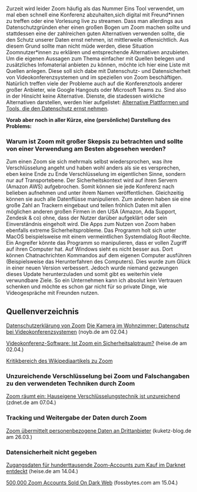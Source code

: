 Zurzeit wird leider Zoom häufig als das Nummer Eins Tool verwendet,
um mal eben schnell eine Konferenz abzuhalten,sich digital mit Freund\*innen zu treffen oder eine Vorlesung live zu streamen.
Dass man allerdings aus Datenschutzgründen eher einen großen Bogen um Zoom machen sollte und stattdessen eine der zahlreichen guten Alternativen verwenden sollte,
die den Schutz unserer Daten ernst nehmen, ist mittlerweile offensichtlich. Aus diesem Grund sollte man nicht müde werden, diese Situation Zoomnutzer\*innen zu erklären und entsprechende Alternativen anzubieten.
Um die eigenen Aussagen zum Thema einfacher mit Quellen belegen
und zusätzliches Infomaterial anbieten zu können, möchte ich hier eine Liste mit Quellen anlegen. Diese soll sich dabe mit Datenschutz- und Datensicherheit von Videokonferenzsystemen und im speziellen von Zoom beschäftigen. Natürlich treffen viele der Probleme auch auf die Konferenztools anderer großer Anbieter, wie Google Hangouts oder Microsoft Teams zu. Sind also in der Hinsicht keine Alternative. Dienste, die stadessen wirkliche Alternativen darstellen, werden hier aufgelistet: 
[Alternative Plattformen und Tools, die den Datenschutz ernst nehmen](https://github.com/techware01/digitale-Lehre-und-Datenschutz/blob/master/alternativen.md).

**Vorab aber noch in aller Kürze, eine (persönliche) Darstellung des Problems:**

### Warum ist Zoom mit großer Skepsis zu betrachten und sollte von einer Verwendung am Besten abgesehen werden?

Zum einen Zoom sie sich mehrmals selbst wiedersprochen,
was ihre Verschlüsselung angeht und haben wohl anders als sie es versprechen,
eben keine Ende zu Ende Verschlüsselung im eigentlichen Sinne, sondern nur auf Transportebene. Der Sicherheitskontext wird auf ihren Servern (Amazon AWS) aufgebrochen. Somit können sie jede Konferenz nach belieben aufnehmen und unter ihrem Namen veröffentlichen. Gleichzeitig können sie auch alle Datenflüsse manipulieren.
Zum anderen haben sie eine große Zahl an Trackern eingebaut und teilen fröhlich Daten mit allen möglichen anderen großen Firmen in den USA (Amazon, Ada Support, Zendesk & co) ohne, dass der Nutzer darüber aufgeklärt oder sein Einverständnis eingeholt wird.
Die Apps zum Nutzen von Zoom haben ebenfalls extreme Sicherheitsprobleme. Das Programm holt sich unter MacOS beispielsweise mit einem vermeintlichen Systemdialog Root-Rechte. Ein Angreifer könnte das Programm so manipulieren, dass er vollen Zugriff auf ihren Computer hat. Auf Windows sieht es nicht besser aus. Dort können Chatnachrichten Kommandos auf dem eigenen Computer ausführen (Beispielsweise das Herunterfahren des Computers). Dies wurde zum Glück in einer neuen Version verbessert. Jedoch wurde niemand gezwungen dieses Update herunterzuladen und somit gibt es weiterhin viele verwundbare Ziele.
So ein Unternehmen kann ich absolut kein Vertrauen schenken und möchte es schon gar nicht für so private Dinge, wie Videogespräche mit Freunden nutzen.

## Quellenverzeichnis

[Datenschutzerklärung von Zoom](https://zoom.us/de-de/privacy.html)
[Die Kamera im Wohnzimmer: Datenschutz bei Videokonferenzsystemen](https://noyb.eu/de/unterbrochene-uebertragung) (noyb.de am 02.04.)

[Videokonferenz-Software: Ist Zoom ein Sicherheitsalptraum?](https://www.heise.de/security/meldung/Videokonferenz-Software-Ist-Zoom-ein-Sicherheitsalptraum-4695000.html) (heise.de am 02.04.)

[Kritikbereich des Wikipediaartikels zu Zoom](https://de.m.wikipedia.org/wiki/Zoom_Video_Communications#Kritik)

### Unzureichende Verschlüsselung bei Zoom und Falschangaben zu den verwendeten Techniken durch Zoom

[Zoom räumt ein: Hauseigene Verschlüsselungstechnik ist unzureichend](https://www.zdnet.de/88378671/zoom-raeumt-ein-hauseigene-verschluesselungstechnik-ist-unzureichend/) (zdnet.de am 07.04.)

### Tracking und Weitergabe der Daten durch Zoom

[Zoom übermittelt personenbezogene Daten an Drittanbieter](https://www.kuketz-blog.de/zoom-uebermittelt-personenbezogene-daten-an-drittanbieter/) (kuketz-blog.de am 26.03.)

### Datensicherheit nicht gegeben
[Zugangsdaten für hunderttausende Zoom-Accounts zum Kauf im Darknet entdeckt](https://www.heise.de/security/meldung/Zugangsdaten-fuer-hunderttausende-Zoom-Accounts-zum-Kauf-im-Darknet-entdeckt-4701838.html) (heise.de am 14.04.)

[500,000 Zoom Accounts Sold On Dark Web](https://fossbytes.com/zoom-security-issues-500000-zoom-accounts-sold-dark-web/) (fossbytes.com am 15.04.)
